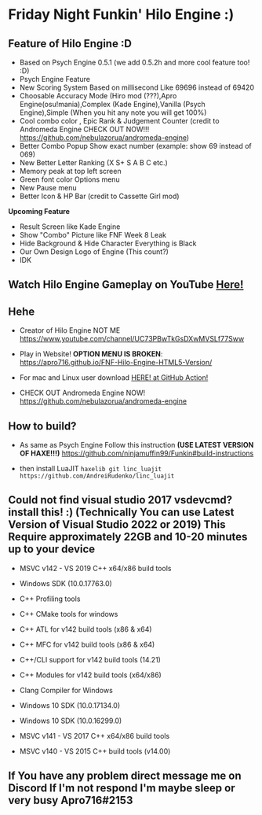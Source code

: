 # Friday Night Funkin' Hilo Engine :)
Feature of Hilo Engine :D
---------------------------------------------------------------------------------------------------------------------------------------------------
* Based on Psych Engine 0.5.1 (we add 0.5.2h and more cool feature too! :D)
* Psych Engine Feature
* New Scoring System Based on millisecond Like 69696 instead of 69420
* Choosable Accuracy Mode (Hiro mod (???),Apro Engine(osu!mania),Complex (Kade Engine),Vanilla (Psych Engine),Simple (When you hit any note you will get 100%)
* Cool combo color , Epic Rank & Judgement Counter (credit to Andromeda Engine CHECK OUT NOW!!! https://github.com/nebulazorua/andromeda-engine)
* Better Combo Popup Show exact number (example: show 69 instead of 069)
* New Better Letter Ranking (X S+ S A B C etc.)
* Memory peak at top left screen
* Green font color Options menu
* New Pause menu
* Better Icon & HP Bar (credit to Cassette Girl mod)

**Upcoming Feature**
* Result Screen like Kade Engine
* Show "Combo" Picture like FNF Week 8 Leak
* Hide Background & Hide Character Everything is Black
* Our Own Design Logo of Engine (This count?)
* IDK

Watch Hilo Engine Gameplay on YouTube [Here!](https://youtu.be/PcgidMjtGtg)
---------------------------------------------------------------------------------------------------------------------------------------------------
Hehe
---------------------------------------------------------------------------------------------------------------------------------------------------
* Creator of Hilo Engine NOT ME https://www.youtube.com/channel/UC73PBwTkGsDXwMVSLf77Sww

* Play in Website! **OPTION MENU IS BROKEN**: https://apro716.github.io/FNF-Hilo-Engine-HTML5-Version/

* For mac and Linux user download [HERE! at GitHub Action!](https://github.com/APRO716/FNF-vs-Hiro-mod-demo-Hilo-Engine/actions/workflows/main.yml)

* CHECK OUT Andromeda Engine NOW! https://github.com/nebulazorua/andromeda-engine

How to build?
---------------------------------------------------------------------------------------------------------------------------------------------------
* As same as Psych Engine Follow this instruction **(USE LATEST VERSION OF HAXE!!!)** https://github.com/ninjamuffin99/Funkin#build-instructions

* then install LuaJIT 
 `haxelib git linc_luajit https://github.com/AndreiRudenko/linc_luajit`

Could not find visual studio 2017 vsdevcmd?
install this! :) (Technically You can use Latest Version of Visual Studio 2022 or 2019) **This Require approximately 22GB and 10-20 minutes up to your device**
---------------------------------------------------------------------------------------------------------------------------------------------------
* MSVC v142 - VS 2019 C++ x64/x86 build tools

* Windows SDK (10.0.17763.0)

* C++ Profiling tools

* C++ CMake tools for windows

* C++ ATL for v142 build tools (x86 & x64)

* C++ MFC for v142 build tools (x86 & x64)

* C++/CLI support for v142 build tools (14.21)

* C++ Modules for v142 build tools (x64/x86)

* Clang Compiler for Windows

* Windows 10 SDK (10.0.17134.0)

* Windows 10 SDK (10.0.16299.0)

* MSVC v141 - VS 2017 C++ x64/x86 build tools

* MSVC v140 - VS 2015 C++ build tools (v14.00)

If You have any problem direct message me on Discord If I'm not respond I'm maybe sleep or very busy **Apro716#2153**
---------------------------------------------------------------------------------------------------------------------------------------------------
